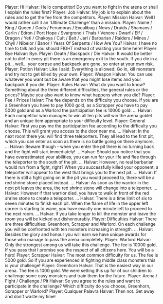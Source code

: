 Player: Hi
Halvar: Hello competitor! Do you want to fight in the arena or shall I explain the rules first?
Player: Job
Halvar: My job is to explain about the rules and to get the fee from the competitors.
Player: Mission
Halvar: Well I would rather call it an 'Ultimate Challenge' than a mission.
Player: Name / King / Queen / Gods / Ferumbras / Excalibug / News / Druids / Shamans / Carlin / Edron / Port Hope / Svargrond / Thais / Venore / Dwarf / Elf / Dragon / Yeti / Chakoya / Cult / Bait / Jarl / Barbarian / Raiders / Mines / Chyll / Nibelor / Banor / Years Of Serpents / How Are You?
Halvar: I have no time to talk and you should FIGHT instead of wasting your time here!
Player: Bye
Halvar: Bye.
Player: Death / Backpack / Die
Halvar: It would be better not to die! In every pit there is an emergency exit to the south. If you die in a pit... well... your corpse and backpack are gone, so enter at your own risk.
Player: Potion
Halvar: Like I said: Everything is allowed. Go in, kill monsters and try not to get killed by your own.
Player: Weapon
Halvar: You can use whatever you want but be aware that you might lose items and your backpack if you die.
Player: Rules
Halvar: What do you want to know? Something about the three different difficulties, the general rules or the prices? Maybe you also want to know what happens when you die?
Player: Fee / Prices
Halvar: The fee depends on the difficulty you choose. If you are a Greenhorn you have to pay 1000 gold, as a Scrapper you have to pay 5000 gold and as a Warlord the participation fee is 10000 gold. ...
Halvar: Each competitor who manages to win all ten pits will win the arena goblet and an unique item appropriate to your difficulty level.
Player: General
Halvar: First you pay me the participation fee according to the difficulty you choose. This will grant you access to the door near me. ...
Halvar: In the next room there you will find three teleporters. They all lead to the first pit, which you can enter as soon as there is no battle going on there anymore. ...
Halvar: Beware though - when you enter the pit there is no turning back and the fight will start immediately! ...
Halvar: Should you notice that you have overestimated your abilities, you can run for your life and flee through the teleporter to the south of the pit. ...
Halvar: However, no real barbarian would run from a fight, right? When you successfully killed your opponent, a teleporter will appear to the west that brings you to the next pit. ...
Halvar: If there is still a fight going on in the pit you would proceed to, there will be a red shrine stone placed instead. ...
Halvar: As soon as the warrior in the next pit leaves the area, the red shrine stone will change into a teleporter. ...
Halvar: However if that warrior died, you have to walk in front of the red shrine stone to create a teleporter. ...
Halvar: There is a time limit of six to seven minutes to finish each pit. When the flame of life in the upper left corner is starting to wane, you have exactly one minute left to proceed to the next room. ...
Halvar: If you take longer to kill the monster and leave the room you will be kicked out dishonourably.
Player: Difficulties
Halvar: There are three difficulties: Greenhorn, Scrapper and Warlord. On each challenge you will be confronted with ten monsters increasing in strength. ...
Halvar: Besides the glory and honour you will earn we have unique awards for those who manage to pass the arena completely.
Player: Warlord
Halvar: Only the strongest among us will take this challenge. The fee is 10000 gold. If you pass that I promise you the respect of all citizens here. You will be a hero!
Player: Scrapper
Halvar: The most common difficulty for us. The fee is 5000 gold. So if you are experienced in fighting middle class monsters this is your challenge!
Player: Greenhorn
Halvar: That is the easiest way in our arena. The fee is 1000 gold. We were setting this up for of our children to challenge some easy monsters and train them for the future.
Player: Arena / Fight / Challenge / Pit
Halvar: So you agree to the rules and want to participate in the challenge? Which difficulty do you choose, Greenhorn, Scrapper or Warlord?
Player: Qualquer Palavra
Halvar: Then not. Get away and don't waste my time!